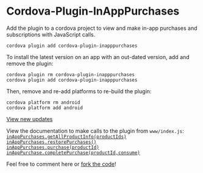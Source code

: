 # Cordova-Plugin-InAppPurchases

Add the plugin to a cordova project to view and make in-app purchases and subscriptions with JavaScript calls.
```
cordova plugin add cordova-plugin-inapppurchases
```

To install the latest version on an app with an out-dated version, add and remove the plugin:
```
cordova plugin rm cordova-plugin-inapppurchases
cordova plugin add cordova-plugin-inapppurchases
```
Then, remove and re-add platforms to re-build the plugin:
```
cordova platform rm android
cordova platform add android
```
[View new updates](https://github.com/cozycodegh/cordova-plugin-inapppurchases/releases)

View the documentation to make calls to the plugin from `www/index.js`:
[`inAppPurchases.getAllProductInfo(productIds)`](https://github.com/cozycodegh/cordova-plugin-inapppurchases/blob/main/docs/getAllProductInfo.md) <br>
[`inAppPurchases.restorePurchases()`](https://github.com/cozycodegh/cordova-plugin-inapppurchases/blob/main/docs/restorePurchases.md)  <br>
[`inAppPurchases.purchase(productId)`](https://github.com/cozycodegh/cordova-plugin-inapppurchases/blob/main/docs/purchase.md)  <br>
[`inAppPurchase.completePurchase(productId,consume)`](https://github.com/cozycodegh/cordova-plugin-inapppurchases/blob/main/docs/completePurchase.md)

<p align="center">

Feel free to comment here or [fork the code](https://github.com/cozycodegh/cordova-plugin-inapppurchases)!

<p>

